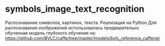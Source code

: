 # symbols_image_text_recognition
Распознавание символов, картинок, текста. Реализация на Python
Для распознавания изображений использовалась предварительно обученная модель глубокого обучения на: https://github.com/BVLC/caffe/tree/master/models/bvlc_reference_caffenet
